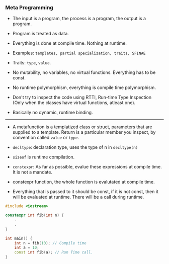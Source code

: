 ### Meta Programming

- The input is a program, the process is a program, the output is a program.
- Program is treated as data.
- Everything is done at compile time. Nothing at runtime.
- Examples: `templates, partial specialization, traits, SFINAE`

- Traits: `type`, `value`.

- No mutability, no variables, no virtual functions. Everything has to be const.
- No runtime polymorphism, everything is compile time polymorphism.
- Don't try to inspect the code using RTTI, Run-time Type Inspection (Only when the classes have virtual functions, atleast one).
- Basically no dynamic, runtime binding.

---

- A metafunction is a templatized class or struct, parameters that are supplied to a template. Return is a particular member you inspect, by convention called `value` or `type`.

- `decltype`: declaration type, uses the type of n in `decltype(n)`
- `sizeof` is runtime compilation.
- `constexpr`: As far as possible, evalue these expressions at compile time. It is not a mandate.

- constexpr function, the whole function is evalutated at compile time.
- Everything that is passed to it should be const, if it is not const, then it will be evaluated at runtime. There will be a call during runtime.
```cpp
#include <iostream>

constexpr int fib(int n) {
    .
    .
}

int main() {
    int n = fib(10); // Compile time
    int a = 10;
    const int fib(a); // Run Time call.
}
```
